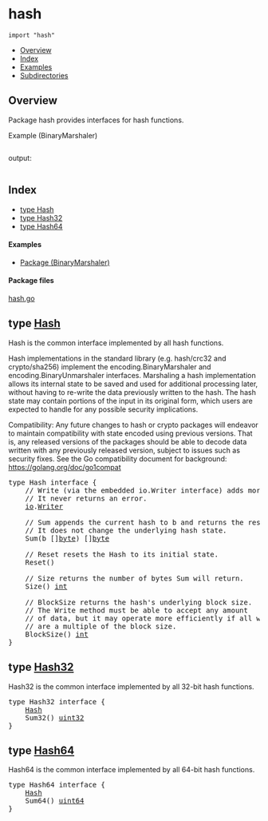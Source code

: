 

# hash
`import "hash"`

* [Overview](#pkg-overview)
* [Index](#pkg-index)
* [Examples](#pkg-examples)
* [Subdirectories](#pkg-subdirectories)

## <a id="pkg-overview">Overview</a>
Package hash provides interfaces for hash functions.


<a id="example__binaryMarshaler">Example (BinaryMarshaler)</a>
```go
```

output:
```txt
```


## <a id="pkg-index">Index</a>
* [type Hash](#Hash)
* [type Hash32](#Hash32)
* [type Hash64](#Hash64)


#### <a id="pkg-examples">Examples</a>
* [Package (BinaryMarshaler)](#example__binaryMarshaler)


#### <a id="pkg-files">Package files</a>
[hash.go](https://golang.org/src/hash/hash.go) 








## <a id="Hash">type</a> [Hash](https://golang.org/src/hash/hash.go?s=1238:1887#L16)
Hash is the common interface implemented by all hash functions.

Hash implementations in the standard library (e.g. hash/crc32 and
crypto/sha256) implement the encoding.BinaryMarshaler and
encoding.BinaryUnmarshaler interfaces. Marshaling a hash implementation
allows its internal state to be saved and used for additional processing
later, without having to re-write the data previously written to the hash.
The hash state may contain portions of the input in its original form,
which users are expected to handle for any possible security implications.

Compatibility: Any future changes to hash or crypto packages will endeavor
to maintain compatibility with state encoded using previous versions.
That is, any released versions of the packages should be able to
decode data written with any previously released version,
subject to issues such as security fixes.
See the Go compatibility document for background: <a href="https://golang.org/doc/go1compat">https://golang.org/doc/go1compat</a>


<pre>type Hash interface {
    <span class="comment">// Write (via the embedded io.Writer interface) adds more data to the running hash.</span>
    <span class="comment">// It never returns an error.</span>
    <a href="/pkg/io/">io</a>.<a href="/pkg/io/#Writer">Writer</a>

    <span class="comment">// Sum appends the current hash to b and returns the resulting slice.</span>
    <span class="comment">// It does not change the underlying hash state.</span>
    Sum(b []<a href="/pkg/builtin/#byte">byte</a>) []<a href="/pkg/builtin/#byte">byte</a>

    <span class="comment">// Reset resets the Hash to its initial state.</span>
    Reset()

    <span class="comment">// Size returns the number of bytes Sum will return.</span>
    Size() <a href="/pkg/builtin/#int">int</a>

    <span class="comment">// BlockSize returns the hash&#39;s underlying block size.</span>
    <span class="comment">// The Write method must be able to accept any amount</span>
    <span class="comment">// of data, but it may operate more efficiently if all writes</span>
    <span class="comment">// are a multiple of the block size.</span>
    BlockSize() <a href="/pkg/builtin/#int">int</a>
}</pre>











## <a id="Hash32">type</a> [Hash32](https://golang.org/src/hash/hash.go?s=1965:2012#L39)
Hash32 is the common interface implemented by all 32-bit hash functions.


<pre>type Hash32 interface {
    <a href="#Hash">Hash</a>
    Sum32() <a href="/pkg/builtin/#uint32">uint32</a>
}</pre>











## <a id="Hash64">type</a> [Hash64](https://golang.org/src/hash/hash.go?s=2090:2137#L45)
Hash64 is the common interface implemented by all 64-bit hash functions.


<pre>type Hash64 interface {
    <a href="#Hash">Hash</a>
    Sum64() <a href="/pkg/builtin/#uint64">uint64</a>
}</pre>















